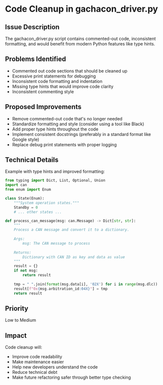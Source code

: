 # Code Cleanup in gachacon_driver.py

## Issue Description
The gachacon_driver.py script contains commented-out code, inconsistent formatting, and would benefit from modern Python features like type hints.

## Problems Identified
- Commented out code sections that should be cleaned up
- Excessive print statements for debugging
- Inconsistent code formatting and indentation
- Missing type hints that would improve code clarity
- Inconsistent commenting style

## Proposed Improvements
- Remove commented-out code that's no longer needed
- Standardize formatting and style (consider using a tool like Black)
- Add proper type hints throughout the code
- Implement consistent docstrings (preferably in a standard format like Google style)
- Replace debug print statements with proper logging

## Technical Details
Example with type hints and improved formatting:

```python
from typing import Dict, List, Optional, Union
import can
from enum import Enum

class State(Enum):
    """System operation states."""
    Standby = 0
    # ... other states ...

def process_can_message(msg: can.Message) -> Dict[str, str]:
    """
    Process a CAN message and convert it to a dictionary.
    
    Args:
        msg: The CAN message to process
        
    Returns:
        Dictionary with CAN ID as key and data as value
    """
    result = {}
    if not msg:
        return result
        
    tmp = " ".join(format(msg.data[i], '02X') for i in range(msg.dlc))
    result[f"0x{msg.arbitration_id:04X}"] = tmp
    return result
```

## Priority
Low to Medium

## Impact
Code cleanup will:
- Improve code readability
- Make maintenance easier
- Help new developers understand the code
- Reduce technical debt
- Make future refactoring safer through better type checking
